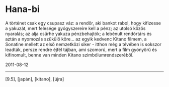 # Hana-bi

A történet csak egy csupasz váz: a rendőr, aki bankot rabol, hogy kifizesse a yakuzát, mert felesége gyógyszereire kell a pénz; az utolsó közös nyaralás; az alja csürhe yakuza pénzbehajtók; a lebénult rendőrtárs és aztán a nyomozás szűkülő köre... az egyik kedvenc Kitano filmem, a Sonatine mellett az első nemzetközi siker - itthon még a tévében is sokszor leadták, persze rendre éjfél tájban, ami szomorú, mert a film gyönyörű és kifinomult, benne van minden Kitano szimbólumrendszeréből.

2011-08-12 

----

[9.5], [japán], [kitano], [újra]

